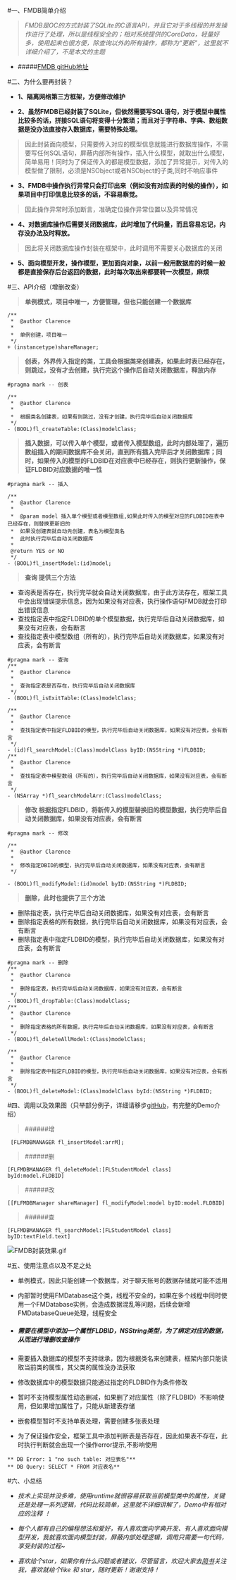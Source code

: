#一、FMDB简单介绍
>*FMDB是OC的方式封装了SQLite的C语言API，并且它对于多线程的并发操作进行了处理，所以是线程安全的；相对系统提供的CoreData，轻量好多，使用起来也很方便，除查询以外的所有操作，都称为“更新”，这里就不详细介绍了，不是本文的主题*
- #####[FMDB gitHub地址](https://github.com/ccgus/fmdb)

#二、为什么要再封装？
- **1、隔离网络第三方框架，方便修改维护**

- **2、虽然FMDB已经封装了SQLite，但依然需要写SQL语句，对于模型中属性比较多的话，拼接SQL语句将变得十分繁琐；而且对于字符串、字典、数组数据是没办法直接存入数据库，需要特殊处理。**
>因此封装面向模型，只需要传入对应的模型信息就能进行数据库操作，不需要写任何SQL语句，屏蔽内部所有操作，插入什么模型，就取出什么模型，简单易用！同时为了保证传入的都是模型数据，添加了异常提示，对传入的模型做了限制，必须是NSObject或者NSObject的子类,同时不响应事件
- **3、FMDB中操作执行异常只会打印出来（例如没有对应表的时候的操作），如果项目中打印信息比较多的话，不容易察觉。**
>因此操作异常时添加断言，准确定位操作异常位置以及异常情况

- **4、对数据库操作后需要关闭数据库，此时增加了代码量，而且容易忘记，内存没办法及时释放。**
>因此将关闭数据库操作封装在框架中，此时调用不需要关心数据库的关闭

- **5、面向模型开发，操作模型，更加面向对象，以前一般用数据库的时候一般都是直接保存后台返回的数据，此时每次取出来都要转一次模型，麻烦**

#三、API介绍（增删改查）
>**单例模式，项目中唯一，方便管理，但也只能创建一个数据库**

```
/**
 *  @author Clarence
 *
 *  单例创建，项目唯一
 */
+ (instancetype)shareManager;
```

>**创表，外界传入指定的类，工具会根据类来创建表，如果此时表已经存在，则跳过，没有才去创建，执行完这个操作后自动关闭数据库，释放内存**

```
#pragma mark -- 创表

/**
 *  @author Clarence
 *
 *  根据类名创建表，如果有则跳过，没有才创建，执行完毕后自动关闭数据库
 */
- (BOOL)fl_createTable:(Class)modelClass;
```


>**插入数据，可以传入单个模型，或者传入模型数组，此时内部处理了，遍历数组插入的期间数据库不会关闭，直到所有插入完毕后才关闭数据库；同时，如果传入的模型的FLDBID在对应表中已经存在，则执行更新操作，保证FLDBID对应数据的唯一性**

```
#pragma mark -- 插入

/**
 *  @author Clarence
 *
 *  @param model 插入单个模型或者模型数组,如果此时传入的模型对应的FLDBID在表中已经存在，则替换更新旧的
 *  如果没创建表就自动先创建，表名为模型类名
 *  此时执行完毕后自动关闭数据库
 *
 @return YES or NO
 */
- (BOOL)fl_insertModel:(id)model;
```

>**查询 提供三个方法**
- 查询表是否存在，执行完毕就会自动关闭数据库，由于此方法存在，框架工具中会出现错误提示信息，因为如果没有对应表，执行操作语句FMDB就会打印出错误信息
- 查找指定表中指定FLDBID的单个模型数据，执行完毕后自动关闭数据库，如果没有对应表，会有断言
- 查找指定表中模型数组（所有的），执行完毕后自动关闭数据库，如果没有对应表，会有断言

```
#pragma mark -- 查询
/**
 *  @author Clarence
 *
 *  查询指定表是否存在，执行完毕后自动关闭数据库
 */
- (BOOL)fl_isExitTable:(Class)modelClass;

/**
 *  @author Clarence
 *
 *  查找指定表中指定FLDBID的模型，执行完毕后自动关闭数据库，如果没有对应表，会有断言
 */
- (id)fl_searchModel:(Class)modelClass byID:(NSString *)FLDBID;
/**
 *  @author Clarence
 *
 *  查找指定表中模型数组（所有的），执行完毕后自动关闭数据库，如果没有对应表，会有断言
 */
- (NSArray *)fl_searchModelArr:(Class)modelClass;
```

>**修改 根据指定FLDBID，将新传入的模型替换旧的模型数据，执行完毕后自动关闭数据库，如果没有对应表，会有断言**

```
#pragma mark -- 修改

/**
 *  @author Clarence
 *
 *  修改指定DBID的模型，执行完毕后自动关闭数据库，如果没有对应表，会有断言
 */

- (BOOL)fl_modifyModel:(id)model byID:(NSString *)FLDBID;
```


>**删除，此时也提供了三个方法**
- 删除指定表，执行完毕后自动关闭数据库，如果没有对应表，会有断言
- 删除指定表格的所有数据，执行完毕后自动关闭数据库，如果没有对应表，会有断言
- 删除指定表中指定FLDBID的模型，执行完毕后自动关闭数据库，如果没有对应表，会有断言

```
#pragma mark -- 删除
/**
 *  @author Clarence
 *
 *  删除指定表，执行完毕后自动关闭数据库，如果没有对应表，会有断言
 */
- (BOOL)fl_dropTable:(Class)modelClass;
/**
 *  @author Clarence
 *
 *  删除指定表格的所有数据，执行完毕后自动关闭数据库，如果没有对应表，会有断言
 */
- (BOOL)fl_deleteAllModel:(Class)modelClass;

/**
 *  @author Clarence
 *
 *  删除指定表中指定FLDBID的模型，执行完毕后自动关闭数据库，如果没有对应表，会有断言
 */
- (BOOL)fl_deleteModel:(Class)modelClass byId:(NSString *)FLDBID;
```

#四、调用以及效果图（只举部分例子，详细请移步[gitHub](https://github.com/gitkong/FLFMDBManager)，有完整的Demo介绍）
> ######增

```
 [FLFMDBMANAGER fl_insertModel:arrM];
```

> ######删

```
[FLFMDBMANAGER fl_deleteModel:[FLStudentModel class] byId:model.FLDBID]
```

> ######改

```
[[FLFMDBManager shareManager] fl_modifyModel:model byID:model.FLDBID]
```

> ######查

```
[FLFMDBMANAGER fl_searchModel:[FLStudentModel class] byID:textField.text]
```


![FMDB封装效果.gif](http://upload-images.jianshu.io/upload_images/1085031-071af8fead4f57d3.gif?imageMogr2/auto-orient/strip)

#五、使用注意点以及不足之处

- 单例模式，因此只能创建一个数据库，对于聊天账号的数据存储就可能不适用

- 内部暂时使用FMDatabase这个类，线程不安全的，如果在多个线程中同时使用一个FMDatabase实例，会造成数据混乱等问题，后续会新增FMDatabaseQueue处理，线程安全

- ##### *需要在模型中添加一个属性FLDBID，NSString类型，为了绑定对应的数据，从而进行增删改查操作*

- 需要插入数据库的模型不支持继承，因为根据类名来创建表，框架内部只能读取当前类的属性，其父类的属性没办法获取

- 修改数据库中的模型数据只能通过指定的FLDBID作为条件修改

- 暂时不支持模型属性动态删减，如果删了对应属性（除了FLDBID）不影响使用，但如果增加属性了，只能从新建表存储

- 嵌套模型暂时不支持单表处理，需要创建多张表处理

- 为了保证操作安全，框架工具中添加判断表是否存在，因此如果表不存在，此时执行判断就会出现一个操作error提示,不影响使用
```
** DB Error: 1 "no such table: 对应表名"**
** DB Query: SELECT * FROM 对应表名**
```

#六、小总结

- *技术上实现并没多难，使用runtime就很容易获取当前模型类中的属性，关键还是处理一系列逻辑，代码比较简单，这里就不详细讲解了，Demo中有相对应的注释 ！*

- *每个人都有自己的编程想法和爱好，有人喜欢面向字典开发、有人喜欢面向模型开发，我就喜欢面向模型封装，屏蔽内部处理逻辑，调用只需要一句代码，享受封装的过程~*

- *喜欢给个star，如果你有什么问题或者建议，尽管留言，欢迎大家去[简书](http://www.jianshu.com/users/fe5700cfb223/latest_articles)关注我，喜欢就给个like 和 star，随时更新！谢谢支持！*
